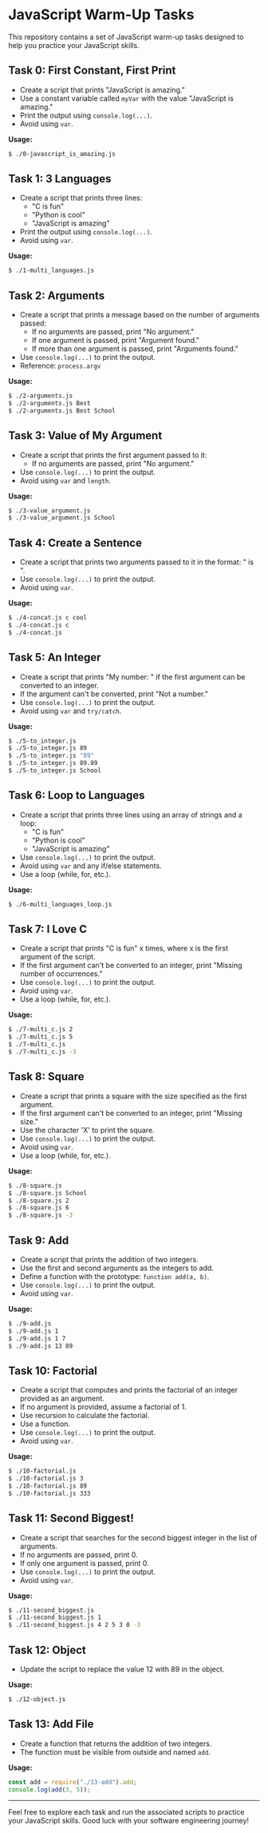 # JavaScript Warm-Up Tasks

This repository contains a set of JavaScript warm-up tasks designed to help you practice your JavaScript skills.

## Task 0: First Constant, First Print

- Create a script that prints "JavaScript is amazing."
- Use a constant variable called `myVar` with the value "JavaScript is amazing."
- Print the output using `console.log(...)`.
- Avoid using `var`.

**Usage:**

```bash
$ ./0-javascript_is_amazing.js
```

## Task 1: 3 Languages

- Create a script that prints three lines:
  - "C is fun"
  - "Python is cool"
  - "JavaScript is amazing"
- Print the output using `console.log(...)`.
- Avoid using `var`.

**Usage:**

```bash
$ ./1-multi_languages.js
```

## Task 2: Arguments

- Create a script that prints a message based on the number of arguments passed:
  - If no arguments are passed, print "No argument."
  - If one argument is passed, print "Argument found."
  - If more than one argument is passed, print "Arguments found."
- Use `console.log(...)` to print the output.
- Reference: `process.argv`

**Usage:**

```bash
$ ./2-arguments.js
$ ./2-arguments.js Best
$ ./2-arguments.js Best School
```

## Task 3: Value of My Argument

- Create a script that prints the first argument passed to it:
  - If no arguments are passed, print "No argument."
- Use `console.log(...)` to print the output.
- Avoid using `var` and `length`.

**Usage:**

```bash
$ ./3-value_argument.js
$ ./3-value_argument.js School
```

## Task 4: Create a Sentence

- Create a script that prints two arguments passed to it in the format: " is ".
- Use `console.log(...)` to print the output.
- Avoid using `var`.

**Usage:**

```bash
$ ./4-concat.js c cool
$ ./4-concat.js c
$ ./4-concat.js
```

## Task 5: An Integer

- Create a script that prints "My number: <first argument converted to an integer>" if the first argument can be converted to an integer.
- If the argument can't be converted, print "Not a number."
- Use `console.log(...)` to print the output.
- Avoid using `var` and `try/catch`.

**Usage:**

```bash
$ ./5-to_integer.js
$ ./5-to_integer.js 89
$ ./5-to_integer.js "89"
$ ./5-to_integer.js 89.89
$ ./5-to_integer.js School
```

## Task 6: Loop to Languages

- Create a script that prints three lines using an array of strings and a loop:
  - "C is fun"
  - "Python is cool"
  - "JavaScript is amazing"
- Use `console.log(...)` to print the output.
- Avoid using `var` and any if/else statements.
- Use a loop (while, for, etc.).

**Usage:**

```bash
$ ./6-multi_languages_loop.js
```

## Task 7: I Love C

- Create a script that prints "C is fun" x times, where x is the first argument of the script.
- If the first argument can't be converted to an integer, print "Missing number of occurrences."
- Use `console.log(...)` to print the output.
- Avoid using `var`.
- Use a loop (while, for, etc.).

**Usage:**

```bash
$ ./7-multi_c.js 2
$ ./7-multi_c.js 5
$ ./7-multi_c.js
$ ./7-multi_c.js -3
```

## Task 8: Square

- Create a script that prints a square with the size specified as the first argument.
- If the first argument can't be converted to an integer, print "Missing size."
- Use the character 'X' to print the square.
- Use `console.log(...)` to print the output.
- Avoid using `var`.
- Use a loop (while, for, etc.).

**Usage:**

```bash
$ ./8-square.js
$ ./8-square.js School
$ ./8-square.js 2
$ ./8-square.js 6
$ ./8-square.js -3
```

## Task 9: Add

- Create a script that prints the addition of two integers.
- Use the first and second arguments as the integers to add.
- Define a function with the prototype: `function add(a, b)`.
- Use `console.log(...)` to print the output.
- Avoid using `var`.

**Usage:**

```bash
$ ./9-add.js
$ ./9-add.js 1
$ ./9-add.js 1 7
$ ./9-add.js 13 89
```

## Task 10: Factorial

- Create a script that computes and prints the factorial of an integer provided as an argument.
- If no argument is provided, assume a factorial of 1.
- Use recursion to calculate the factorial.
- Use a function.
- Use `console.log(...)` to print the output.
- Avoid using `var`.

**Usage:**

```bash
$ ./10-factorial.js
$ ./10-factorial.js 3
$ ./10-factorial.js 89
$ ./10-factorial.js 333
```

## Task 11: Second Biggest!

- Create a script that searches for the second biggest integer in the list of arguments.
- If no arguments are passed, print 0.
- If only one argument is passed, print 0.
- Use `console.log(...)` to print the output.
- Avoid using `var`.

**Usage:**

```bash
$ ./11-second_biggest.js
$ ./11-second_biggest.js 1
$ ./11-second_biggest.js 4 2 5 3 0 -3
```

## Task 12: Object

- Update the script to replace the value 12 with 89 in the object.

**Usage:**

```bash
$ ./12-object.js
```

## Task 13: Add File

- Create a function that returns the addition of two integers.
- The function must be visible from outside and named `add`.

**Usage:**

```javascript
const add = require("./13-add").add;
console.log(add(3, 5));
```

---

Feel free to explore each task and run the associated scripts to practice your JavaScript skills. Good luck with your software engineering journey!
